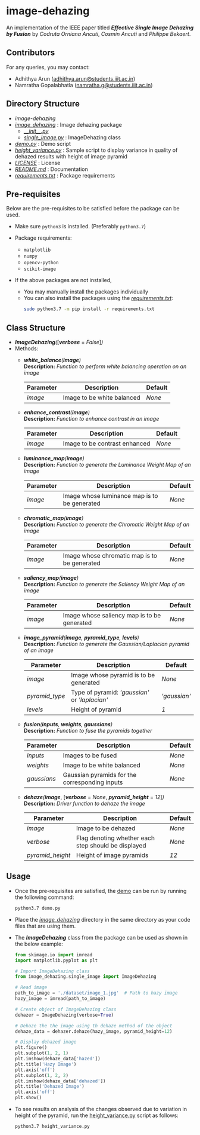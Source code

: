 # image-dehazing

An implementation of the IEEE paper titled **_Effective Single Image Dehazing by Fusion_** by _Codruta Orniana Ancuti_, _Cosmin Ancuti_ and _Philippe Bekaert_.

## Contributors

For any queries, you may contact:

- Adhithya Arun (adhithya.arun@students.iiit.ac.in)
- Namratha Gopalabhatla (namratha.g@students.iiit.ac.in)

## Directory Structure

- _image-dehazing_
- [_image_dehazing_](image_dehazing) : Image dehazing package
  - [_\_\_init\_\_.py_](image_dehazing/__init__.py)
  - [_single_image.py_](image_dehazing/single_image.py) : ImageDehazing class
- [_demo.py_](demo.py) : Demo script
- [_height_variance.py_](height_variance.py) : Sample script to display variance in quality of dehazed results with height of image pyramid
- [_LICENSE_](LICENSE) : License
- [_README.md_](README.md) : Documentation
- [_requirements.txt_](requirements.txt) : Package requirements

## Pre-requisites

Below are the pre-requisites to be satisfied before the package can be used.

- Make sure `python3` is installed. (Preferably `python3.7`)
- Package requirements:
  - `matplotlib`
  - `numpy`
  - `opencv-python`
  - `scikit-image`
- If the above packages are not installed,

  - You may manually install the packages individually
  - You can also install the packages using the [_requirements.txt_](requirements.txt):
    ```bash
    sudo python3.7 -m pip install -r requirements.txt
    ```

## Class Structure

- **_ImageDehazing_**_(_[**_verbose_** = _False_]_)_
- Methods:
  - **_white_balance_**_(**image**)_
    <br/>**Description:** _Function to perform white balancing operation on an image_<br/>
    
    | Parameter | Description | Default |
    | --------- | -------------------------- | ------- |
    | _image_ | Image to be white balanced | _None_ |
  
  - **_enhance_contrast_**_(**image**)_
    <br/>**Description:** _Function to enhance contrast in an image_<br/>
    
    | Parameter | Description | Default |
    | --------- | ----------------------------- | ------- |
    | _image_ | Image to be contrast enhanced | _None_ |
  
  - **_luminance_map_**_(**image**)_
    <br/>**Description:** _Function to generate the Luminance Weight Map of an image_<br/>
    
    | Parameter | Description | Default |
    | --------- | -------------------------------------------- | ------- |
    | _image_ | Image whose luminance map is to be generated | _None_ |
  
  - **_chromatic_map_**_(**image**)_
    <br/>**Description:** _Function to generate the Chromatic Weight Map of an image_<br/>
    
    | Parameter | Description | Default |
    | --------- | -------------------------------------------- | ------- |
    | _image_ | Image whose chromatic map is to be generated | _None_ |
  
  - **_saliency_map_**_(**image**)_
    <br/>**Description:** _Function to generate the Saliency Weight Map of an image_<br/>
    
    | Parameter | Description | Default |
    | --------- | ------------------------------------------- | ------- |
    | _image_ | Image whose saliency map is to be generated | _None_ |
  
  - **_image_pyramid_**_(**image**, **pyramid_type**, **levels**)_
    <br/>**Description:** _Function to generate the Gaussian/Laplacian pyramid of an image_<br/>
    
    | Parameter | Description | Default |
    | -------------- | -------------------------------------------------- | -------------- |
    | _image_ | Image whose pyramid is to be generated | _None_ |
    | _pyramid_type_ | Type of pyramid: _\'gaussian\'_ or _\'laplacian\'_ | _\'gaussian\'_ |
    | _levels_ | Height of pyramid | _1_ |
  
  - **_fusion_**_(**inputs**, **weights**, **gaussians**)_
    <br/>**Description:** _Function to fuse the pyramids together_<br/>
    
    | Parameter | Description | Default |
    | ----------- | ---------------------------------------------- | ------- |
    | _inputs_ | Images to be fused | _None_ |
    | _weights_ | Image to be white balanced | _None_ |
    | _gaussians_ | Gaussian pyramids for the corresponding inputs | _None_ |
  
  - **_dehaze_**_(_**_image_**, [**_verbose_** = _None_, **_pyramid_height_** = _12_]_)_
    <br/>**Description:** _Driver function to dehaze the image_<br/>
    
    | Parameter | Description | Default |
    | ---------------- | --------------------------------------------------- | ------- |
    | _image_ | Image to be dehazed | _None_ |
    | _verbose_ | Flag denoting whether each step should be displayed | _None_ |
    | _pyramid_height_ | Height of image pyramids | _12_ |

## Usage

- Once the pre-requisites are satisfied, the [demo](demo.py) can be run by running the following command:

  ```bash
  python3.7 demo.py
  ```

- Place the [_image_dehazing_](image_dehazing/) directory in the same directory as your code files that are using them.
- The **_ImageDehazing_** class from the package can be used as shown in the below example:

  ```python
  from skimage.io import imread
  import matplotlib.pyplot as plt

  # Import ImageDehazing class
  from image_dehazing.single_image import ImageDehazing

  # Read image
  path_to_image = './dataset/image_1.jpg'  # Path to hazy image
  hazy_image = imread(path_to_image)

  # Create object of ImageDehazing class
  dehazer = ImageDehazing(verbose=True)

  # Dehaze the the image using th dehaze method of the object
  dehaze_data = dehazer.dehaze(hazy_image, pyramid_height=12)

  # Display dehazed image
  plt.figure()
  plt.subplot(1, 2, 1)
  plt.imshow(dehaze_data['hazed'])
  plt.title('Hazy Image')
  plt.axis('off')
  plt.subplot(1, 2, 2)
  plt.imshow(dehaze_data['dehazed'])
  plt.title('Dehazed Image')
  plt.axis('off')
  plt.show()
  ```
- To see results on analysis of the changes observed due to variation in height of the pyramid, run the [height_variance.py](height_variance.py) script as follows:
  ```bash
  python3.7 height_variance.py
  ```
